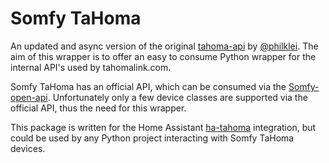 # Somfy TaHoma

An updated and async version of the original [tahoma-api](https://github.com/philklei/tahoma-api) by [@philklei](https://github.com/philklei). The aim of this wrapper is to offer an easy to consume Python wrapper for the internal API's used by tahomalink.com.

Somfy TaHoma has an official API, which can be consumed via the [Somfy-open-api](https://github.com/tetienne/somfy-open-api). Unfortunately only a few device classes are supported via the official API, thus the need for this wrapper.

This package is written for the Home Assistant [ha-tahoma](https://github.com/iMicknl/ha-tahoma) integration, but could be used by any Python project interacting with Somfy TaHoma devices.
